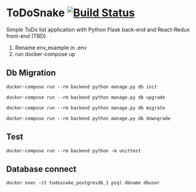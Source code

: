 ToDoSnake [![Build Status](https://travis-ci.org/kymy86/todosnake.svg?branch=master)](https://travis-ci.org/kymy86/todosnake)
====

Simple ToDo list application with Python Flask back-end and React-Redux front-end (TBD).

1. Rename env_example in .env
2. run docker-compose up


## Db Migration

`docker-compose run --rm backend python manage.py db init`

`docker-compose run --rm backend python manage.py db upgrade`

`docker-compose run --rm backend python manage.py db migrate`

`docker-compose run --rm backend python manage.py db downgrade`

## Test

`docker-compose run --rm backend python -m unittest`

## Database connect

`docker exec -it todosnake_postgresdb_1 psql dbname dbuser`
